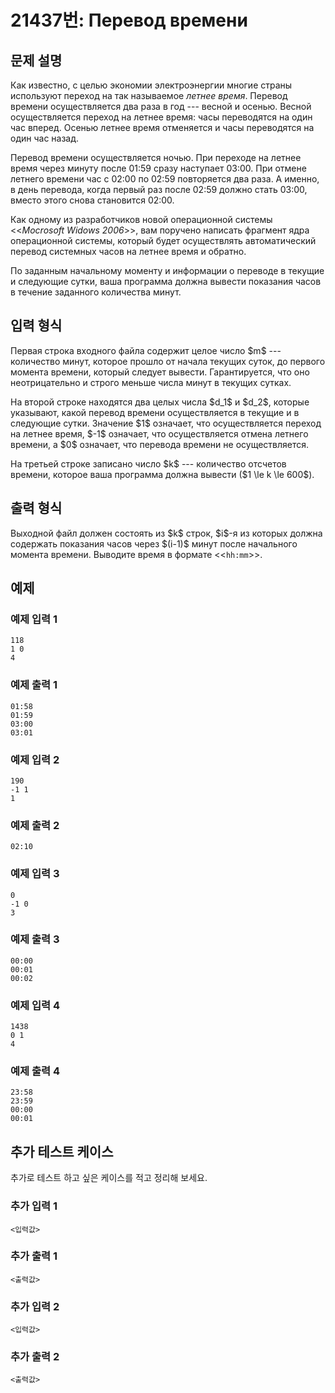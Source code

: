# 21437번: Перевод времени

## 문제 설명


<p>Как известно, с целью экономии электроэнергии многие страны используют переход на так называемое <em>летнее время</em>. Перевод времени осуществляется два раза в год --- весной и осенью. Весной осуществляется переход на летнее время: часы переводятся на один час вперед. Осенью летнее время отменяется и часы переводятся на один час назад.</p>

<p>Перевод времени осуществляется ночью. При переходе на летнее время через минуту после 01:59 сразу наступает 03:00. При отмене летнего времени час с 02:00 по 02:59 повторяется два раза. А именно, в день перевода, когда первый раз после 02:59 должно стать 03:00, вместо этого снова становится 02:00.&nbsp;</p>

<p>Как одному из разработчиков новой операционной системы &lt;&lt;<em>Mocrosoft Widows 2006</em>&gt;&gt;, вам поручено написать фрагмент ядра операционной системы, который будет осуществлять автоматический перевод системных часов на летнее время и обратно.</p>

<p>По заданным начальному моменту и информации о переводе в текущие и следующие сутки, ваша программа должна вывести показания часов в течение заданного количества минут.&nbsp;</p>



## 입력 형식


<p>Первая строка входного файла содержит целое число $m$ --- количество минут, которое прошло от начала текущих суток, до первого момента времени, который следует вывести. Гарантируется, что оно неотрицательно и строго меньше числа минут в текущих сутках.</p>

<p>На второй строке находятся два целых числа $d_1$ и $d_2$, которые указывают, какой перевод времени осуществляется в текущие и в следующие сутки. Значение $1$ означает, что осуществляется переход на летнее время, $-1$ означает, что осуществляется отмена летнего времени, а $0$ означает, что перевода времени не осуществляется.</p>

<p>На третьей строке записано число $k$ --- количество отсчетов времени, которое ваша программа должна вывести ($1 \le k \le 600$).&nbsp;</p>



## 출력 형식


<p>Выходной файл должен состоять из $k$ строк, $i$-я из которых должна содержать показания часов через $(i-1)$ минут после начального момента времени. Выводите время в формате &lt;&lt;<code>hh:mm</code>&gt;&gt;.</p>



## 예제

### 예제 입력 1

```
118
1 0
4

```

### 예제 출력 1

```
01:58
01:59
03:00
03:01

```
          

### 예제 입력 2

```
190
-1 1
1

```

### 예제 출력 2

```
02:10

```
          

### 예제 입력 3

```
0
-1 0
3

```

### 예제 출력 3

```
00:00
00:01
00:02

```
          

### 예제 입력 4

```
1438
0 1
4

```

### 예제 출력 4

```
23:58
23:59
00:00
00:01

```
          




## 추가 테스트 케이스

추가로 테스트 하고 싶은 케이스를 적고 정리해 보세요.

### 추가 입력 1

```
<입력값>
```

### 추가 출력 1

```
<출력값>
```

### 추가 입력 2

```
<입력값>
```

### 추가 출력 2

```
<출력값>
```
  